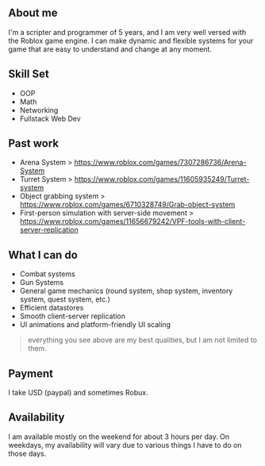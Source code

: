 ## About me
I'm a scripter and programmer of 5 years, and I am very well versed with the Roblox game engine. I can make dynamic and flexible systems for your game that are easy to understand and change at any moment.

## Skill Set
* OOP
* Math
* Networking
* Fullstack Web Dev

## Past work
* Arena System > https://www.roblox.com/games/7307286736/Arena-System
* Turret System > https://www.roblox.com/games/11605935249/Turret-system
* Object grabbing system > https://www.roblox.com/games/6710328749/Grab-object-system
* First-person simulation with server-side movement > https://www.roblox.com/games/11656679242/VPF-tools-with-client-server-replication

## What I can do 
* Combat systems
* Gun Systems
* General game mechanics (round system, shop system, inventory system, quest system, etc.)
* Efficient datastores
* Smooth client-server replication
* UI animations and platform-friendly UI scaling 
> everything you see above are my best qualities, but I am not limited to them.

## Payment
I take USD (paypal) and sometimes Robux.

## Availability
I am available mostly on the weekend for about 3 hours per day.
On weekdays, my availability will vary due to various things I have to do on those days.
